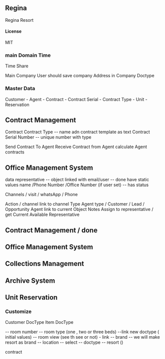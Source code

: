 ## Regina

Regina Resort

#### License

MIT


### main Domain Time 
Time Share

Main Company 
      User should save company Address in Company Doctype  
### Master Data 
Customer - Agent - Contract - Contract Serial - Contract Type - Unit -Reservation 
##  Contract Management 
Contract 
Contract Type -- name adn contract template as text 
Contract Serial Number  -- unique number with type 




Send Contract To Agent 
Receive Contract  from Agent 
calculate Agent  contracts 

##  Office Management System 
data 
representative -- object linked with email/user -- done
 have static values name /Phone Number /Office Number (if user set) 
-- has status


Channels / visit / whatsApp / Phone 

Action / channel link to channel Type 
Agent type / Customer / Lead / Opportunity 
Agent  link to current Object 
Notes 
Assign to representative  / get Current Available Representative






##  Contract Management  / done
##  Office Management System 
##  Collections Management
##  Archive System
## Unit Reservation

###  Customize 
 Customer DocType
 Item DocType 

-- room number 
-- room type (one , two or three beds)  --link new doctype ( initial values) 
-- room view (see th see or not)  - link 
--  brand -- we will make resort as brand 
-- location -- select -- doctype -- resort ()

contract 
